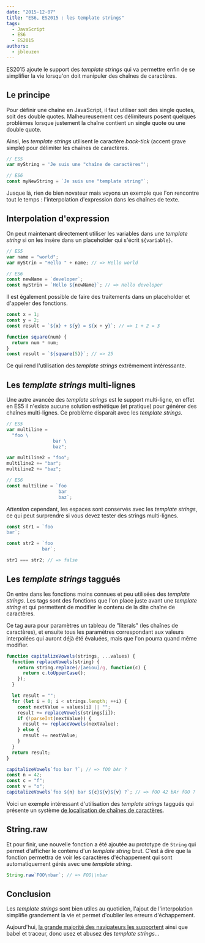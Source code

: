 ```yaml
---
date: "2015-12-07"
title: "ES6, ES2015 : les template strings"
tags:
  - JavaScript
  - ES6
  - ES2015
authors:
  - jbleuzen
---
```


ES2015 ajoute le support des _template strings_ qui va permettre enfin de se
simplifier la vie lorsqu'on doit manipuler des chaînes de caractères.

## Le principe

Pour définir une chaîne en JavaScript, il faut utiliser soit des single quotes,
soit des double quotes. Malheureusement ces délimiteurs posent quelques
problèmes lorsque justement la chaîne contient un single quote ou une double
quote.

Ainsi, les _template strings_ utilisent le caractère _back-tick_ (accent grave
simple) pour délimiter les chaînes de caractères.

```js
// ES5
var myString = 'Je suis une "chaîne de caractères"';

// ES6
const myNewString = `Je suis une "template string"`;
```

Jusque là, rien de bien novateur mais voyons un exemple que l'on rencontre tout
le temps : l'interpolation d'expression dans les chaînes de texte.

## Interpolation d'expression

On peut maintenant directement utiliser les variables dans une _template string_
si on les insère dans un placeholder qui s'écrit `${variable}`.

```js
// ES5
var name = "world";
var myStrin = "Hello " + name; // => Hello world

// ES6
const newName = `developer`;
const myStrin = `Hello ${newName}`; // => Hello developer
```

Il est également possible de faire des traitements dans un placeholder et
d'appeler des fonctions.

```js
const x = 1;
const y = 2;
const result = `${x} + ${y} = ${x + y}`; // => 1 + 2 = 3

function square(num) {
  return num * num;
}
const result = `${square(5)}`; // => 25
```

Ce qui rend l'utilisation des _template strings_ extrêmement intéressante.

## Les _template strings_ multi-lignes

Une autre avancée des _template strings_ est le support multi-ligne, en effet en
ES5 il n'existe aucune solution esthétique (et pratique) pour générer des
chaînes multi-lignes. Ce problème disparait avec les _template strings_.

```js
// ES5
var multiline =
  "foo \
                 bar \
                 baz";

var multiline2 = "foo";
multiline2 += "bar";
multiline2 += "baz";

// ES6
const multiline = `foo
                   bar
                   baz`;
```

_Attention_ cependant, les espaces sont conservés avec les _template strings_,
ce qui peut surprendre si vous devez tester des strings multi-lignes.

```js
const str1 = `foo
bar`;

const str2 = `foo
             bar`;

str1 === str2; // => false
```

## Les _template strings_ taggués

On entre dans les fonctions moins connues et peu utilisées des _template
strings_. Les tags sont des fonctions que l'on place juste avant une _template
string_ et qui permettent de modifier le contenu de la dite chaîne de
caractères.

Ce tag aura pour paramètres un tableau de "literals" (les chaînes de
caractères), et ensuite tous les paramètres correspondant aux valeurs
interpolées qui auront déjà été évaluées, mais que l'on pourra quand même
modifier.

```js
function capitalizeVowels(strings, ...values) {
  function replaceVowels(string) {
    return string.replace(/[aeiou]/g, function(c) {
      return c.toUpperCase();
    });
  }

  let result = "";
  for (let i = 0; i < strings.length; ++i) {
    const nextValue = values[i] || "";
    result += replaceVowels(strings[i]);
    if (!parseInt(nextValue)) {
      result += replaceVowels(nextValue);
    } else {
      result += nextValue;
    }
  }
  return result;
}

capitalizeVowels`foo bar ?`; // => fOO bAr ?
const n = 42;
const c = "f";
const v = "o";
capitalizeVowels`foo ${n} bar ${c}${v}${v} ?`; // => fOO 42 bAr fOO ?
```

Voici un exemple intéressant d'utilisation des _template strings_ taggués qui
présente un système
[de localisation de chaînes de caractères](http://jaysoo.ca/2014/03/20/i18n-with-es6-template-strings/).

## String.raw

Et pour finir, une nouvelle fonction a été ajoutée au prototype de `String` qui
permet d'afficher le contenu d'un _template string_ brut. C'est à dire que la
fonction permettra de voir les caractères d'échappement qui sont automatiquement
gérés avec une _template string_.

```js
String.raw`FOO\nbar`; // => FOO\\nbar
```

## Conclusion

Les _template strings_ sont bien utiles au quotidien, l'ajout de l'interpolation
simplifie grandement la vie et permet d'oublier les erreurs d'échappement.

Aujourd'hui,
[la grande majorité des navigateurs les supportent](https://kangax.github.io/compat-table/es6/#test-template_strings)
ainsi que babel et traceur, donc usez et abusez des _template strings_…

